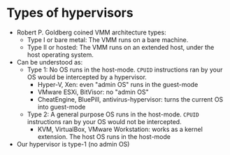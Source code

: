 # Types of hypervisors
- Robert P. Goldberg coined VMM architecture types:
  - Type I or bare metal: The VMM runs on a bare machine.
  - Type II or hosted: The VMM runs on an extended host, under the host operating system.
- Can be understood as:
  - Type 1: No OS runs in the host-mode. `CPUID` instructions ran by your OS would be intercepted by a hypervisor.
    - Hyper-V, Xen: even "admin OS" runs in the guest-mode
    - VMware ESXi, BitVisor: no "admin OS"
    - CheatEngine, BluePill, antivirus-hypervisor: turns the current OS into guest-mode
  - Type 2: A general purpose OS runs in the host-mode. `CPUID` instructions ran by your OS would not be intercepted.
    - KVM, VirtualBox, VMware Workstation: works as a kernel extension. The host OS runs in the host-mode
- Our hypervisor is type-1 (no admin OS)
